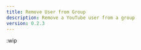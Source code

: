 ```yaml
---
title: Remove User from Group
description: Remove a YouTube user from a group
version: 0.2.3
---
```


:wip